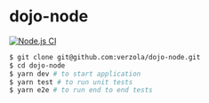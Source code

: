 # dojo-node

[![Node.js CI](https://github.com/verzola/dojo-node/actions/workflows/node.js.yml/badge.svg)](https://github.com/verzola/dojo-node/actions/workflows/node.js.yml)

```sh
$ git clone git@github.com:verzola/dojo-node.git
$ cd dojo-node
$ yarn dev # to start application
$ yarn test # to run unit tests
$ yarn e2e # to run end to end tests
```
